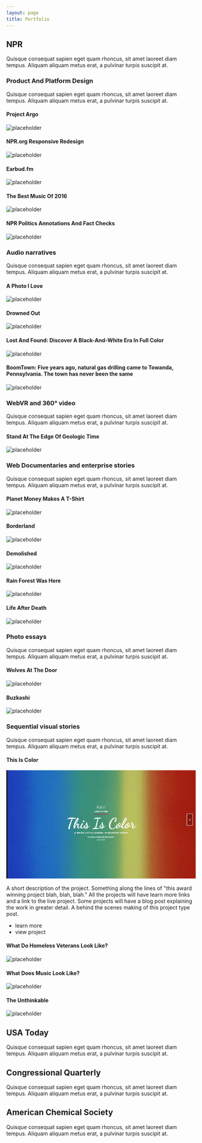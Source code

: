 ```yaml
---
layout: page
title: Portfolio
---
```


## NPR

Quisque consequat sapien eget quam rhoncus, sit amet laoreet diam tempus. Aliquam aliquam metus erat, a pulvinar turpis suscipit at.

### Product And Platform Design

Quisque consequat sapien eget quam rhoncus, sit amet laoreet diam tempus. Aliquam aliquam metus erat, a pulvinar turpis suscipit at.

#### Project Argo

![placeholder](http://placehold.it/200x100 "Large example image")

#### NPR.org Responsive Redesign

![placeholder](http://placehold.it/200x100 "Large example image")

#### Earbud.fm

![placeholder](http://placehold.it/200x100 "Large example image")

#### The Best Music Of 2016

![placeholder](http://placehold.it/200x100 "Large example image")

#### NPR Politics Annotations And Fact Checks

![placeholder](http://placehold.it/200x100 "Large example image")


### Audio narratives

Quisque consequat sapien eget quam rhoncus, sit amet laoreet diam tempus. Aliquam aliquam metus erat, a pulvinar turpis suscipit at.

#### A Photo I Love

![placeholder](http://placehold.it/200x100 "Large example image")

#### Drowned Out

![placeholder](http://placehold.it/200x100 "Large example image")

#### Lost And Found: Discover A Black-And-White Era In Full Color

![placeholder](http://placehold.it/200x100 "Large example image")

#### BoomTown: Five years ago, natural gas drilling came to Towanda, Pennsylvania. The town has never been the same

![placeholder](http://placehold.it/200x100 "Large example image")

### WebVR and 360° video

Quisque consequat sapien eget quam rhoncus, sit amet laoreet diam tempus. Aliquam aliquam metus erat, a pulvinar turpis suscipit at.

#### Stand At The Edge Of Geologic Time

![placeholder](http://placehold.it/200x100 "Large example image")

### Web Documentaries and enterprise stories

Quisque consequat sapien eget quam rhoncus, sit amet laoreet diam tempus. Aliquam aliquam metus erat, a pulvinar turpis suscipit at.

#### Planet Money Makes A T-Shirt

![placeholder](http://placehold.it/200x100 "Large example image")

#### Borderland

![placeholder](http://placehold.it/200x100 "Large example image")

#### Demolished

![placeholder](http://placehold.it/200x100 "Large example image")

#### Rain Forest Was Here

![placeholder](http://placehold.it/200x100 "Large example image")

#### Life After Death

![placeholder](http://placehold.it/200x100 "Large example image")

### Photo essays

Quisque consequat sapien eget quam rhoncus, sit amet laoreet diam tempus. Aliquam aliquam metus erat, a pulvinar turpis suscipit at.

#### Wolves At The Door

![placeholder](http://placehold.it/200x100 "Large example image")

#### Buzkashi

![placeholder](http://placehold.it/200x100 "Large example image")

### Sequential visual stories

Quisque consequat sapien eget quam rhoncus, sit amet laoreet diam tempus. Aliquam aliquam metus erat, a pulvinar turpis suscipit at.

#### This Is Color

![This Is Color Title Card](/public/img/this-is-color-1.jpg "This Is Color Title Card")

A short description of the project. Something along the lines of "this award winning project blah, blah, blah." All the projects will have learn more links and a link to the live project. Some projects will have a blog post explaining the work in greater detail. A behind the scenes making of this project type post.






- learn more
- view project

#### What Do Homeless Veterans Look Like?

![placeholder](http://placehold.it/200x100 "Large example image")

#### What Does Music Look Like?

![placeholder](http://placehold.it/200x100 "Large example image")

#### The Unthinkable

![placeholder](http://placehold.it/200x100 "Large example image")

## USA Today
Quisque consequat sapien eget quam rhoncus, sit amet laoreet diam tempus. Aliquam aliquam metus erat, a pulvinar turpis suscipit at.

## Congressional Quarterly
Quisque consequat sapien eget quam rhoncus, sit amet laoreet diam tempus. Aliquam aliquam metus erat, a pulvinar turpis suscipit at.

## American Chemical Society
Quisque consequat sapien eget quam rhoncus, sit amet laoreet diam tempus. Aliquam aliquam metus erat, a pulvinar turpis suscipit at.
